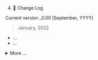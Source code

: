 4. 📜 Change Log

Current version _0.00 [September, YYYY]

> January, 2022
-   ...
-   ...

<details>
<summary> More ... </summary>

---

> December, 2021
-   Service level solution were started and structured. More coverage needs to be done for services.
-   Nomenclature endpoint were started.
- 
> November, 2021
-   Creating endpoints test automation infrastructure powered by Postman Cloud
-   Migrating endpoints test automation infrastructure to Jest framework
-   More work were done relate to the items CRUD. Basic CRUD were covered.
-   Optimization were done to concatenate strings using the .Net String builder

> October, 2021
-   Bootstrapping items CRUD
-   Creating test automation infrastructure for endpoints, powered by postman cloud workspaces

</details>